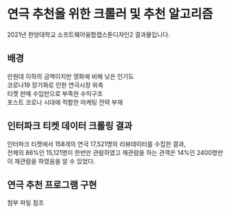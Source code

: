 # 연극 추천을 위한 크롤러 및 추천 알고리즘
2021년 한양대학교 소프트웨어융합캡스톤디자인2 결과물입니다.   

## 배경
만원대 이하의 금액이지만 영화에 비해 낮은 인기도   
코로나19 장기화로 인한 연극시장 위축   
티켓 판매 수입만으로 부족한 수익구조   
포스트 코로나 시대에 적합한 마케팅  전략 부재    

## 인터파크 티켓 데이터 크롤링 결과 
인터파크 티켓에서 158개의 연극 17,521명의 리뷰데이터를 수집한 결과,   
전체의 86%인 15,121명이 한번만 관람하였고 재관람을 하는 관객은 14%인 2400명만이 재관람을 하였음을 알 수 있었다.   

## 연극 추천 프로그램 구현
첨부 파일 참조

